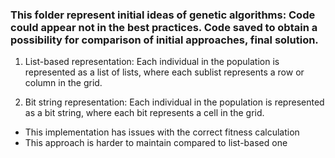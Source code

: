 ### This folder represent initial ideas of genetic algorithms: Code could appear not in the best practices. Code saved to obtain a possibility for comparison of initial approaches, final solution.

1. List-based representation: Each individual in the population is represented as a list of lists, where each sublist represents a row or column in the grid.

2. Bit string representation: Each individual in the population is represented as a bit string, where each bit represents a cell in the grid.

- This implementation has issues with the correct fitness calculation
- This approach is harder to maintain compared to list-based one
